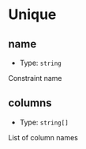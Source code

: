 # Unique

## name

- Type: `string`

Constraint name

## columns

- Type: `string[]`

List of column names
